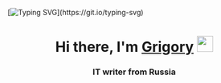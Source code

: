 
[![Typing SVG](https://readme-typing-svg.herokuapp.com?color=%2336BCF7&lines=I'm+passionate+about+computers+and+development.+I+love+coding+and+building+awesome+projects!)](https://git.io/typing-svg)
<h1 align="center">Hi there, I'm <a href="https://daniilshat.ru/" target="_blank">Grigory</a> 
<img src="https://github.com/blackcater/blackcater/raw/main/images/Hi.gif" height="32"/></h1>
<h3 align="center">IT writer from Russia</h3>



  
